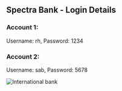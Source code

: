 ## Spectra Bank - Login Details

### Account 1:

Username: rh, Password: 1234

### Account 2:

Username: sab, Password: 5678

<img src="https://pbs.twimg.com/media/FeSw4W6VIAEDuOg?format=jpg&name=large" alt="International bank">
